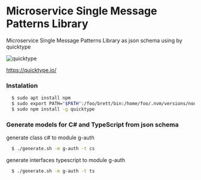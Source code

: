 # Microservice Single Message Patterns Library
Microservice Single Message Patterns Library as json schema using by quicktype

![quicktype](https://raw.githubusercontent.com/quicktype/quicktype/master/quicktype-logo.svg)

https://quicktype.io/

### Instalation
```bash
  $ sudo apt install npm
  $ sudo export PATH="$PATH":/foo/brett/bin:/home/foo/.nvm/versions/node/v11.6.0/bin
  $ sudo npm install -g quicktype
```

### Generate models for C# and TypeScript from json schema

generate class c# to module g-auth 

```bash
  $ ./generate.sh -m g-auth -t cs
```


generate interfaces typescript to module g-auth 

```bash
  $ ./generate.sh -m g-auth -t ts
```








